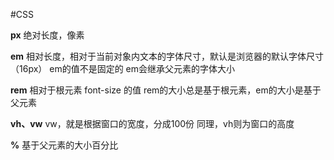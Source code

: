 
#CSS 

**px**
绝对长度，像素

**em**
相对长度，相对于当前对象内文本的字体尺寸，默认是浏览器的默认字体尺寸（16px）
em的值不是固定的
em会继承父元素的字体大小

**rem**
相对于根元素 font-size 的值
rem的大小总是基于根元素，em的大小是基于父元素

**vh、vw**
vw，就是根据窗口的宽度，分成100份
同理，vh则为窗口的高度

**%**
基于父元素的大小百分比








